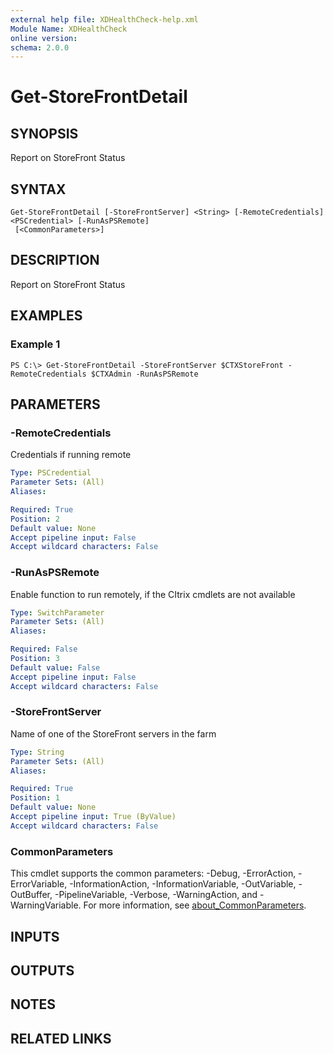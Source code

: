 ```yaml
---
external help file: XDHealthCheck-help.xml
Module Name: XDHealthCheck
online version:
schema: 2.0.0
---
```


# Get-StoreFrontDetail

## SYNOPSIS
Report on StoreFront Status

## SYNTAX

```
Get-StoreFrontDetail [-StoreFrontServer] <String> [-RemoteCredentials] <PSCredential> [-RunAsPSRemote]
 [<CommonParameters>]
```

## DESCRIPTION
Report on StoreFront Status

## EXAMPLES

### Example 1
```
PS C:\> Get-StoreFrontDetail -StoreFrontServer $CTXStoreFront -RemoteCredentials $CTXAdmin -RunAsPSRemote
```

## PARAMETERS

### -RemoteCredentials
Credentials if running remote

```yaml
Type: PSCredential
Parameter Sets: (All)
Aliases:

Required: True
Position: 2
Default value: None
Accept pipeline input: False
Accept wildcard characters: False
```

### -RunAsPSRemote
Enable function to run remotely, if the CItrix cmdlets are not available

```yaml
Type: SwitchParameter
Parameter Sets: (All)
Aliases:

Required: False
Position: 3
Default value: False
Accept pipeline input: False
Accept wildcard characters: False
```

### -StoreFrontServer
Name of one of the StoreFront servers in the farm

```yaml
Type: String
Parameter Sets: (All)
Aliases:

Required: True
Position: 1
Default value: None
Accept pipeline input: True (ByValue)
Accept wildcard characters: False
```

### CommonParameters
This cmdlet supports the common parameters: -Debug, -ErrorAction, -ErrorVariable, -InformationAction, -InformationVariable, -OutVariable, -OutBuffer, -PipelineVariable, -Verbose, -WarningAction, and -WarningVariable. For more information, see [about_CommonParameters](http://go.microsoft.com/fwlink/?LinkID=113216).

## INPUTS

## OUTPUTS

## NOTES

## RELATED LINKS
